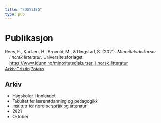 ```yaml
---
title: "5UGYSJ8G"
type: pub
---
```

<h1>Publikasjon</h1>
<article id="csl-bib-container-5UGYSJ8G" class="csl-bib-container">
  <div class="csl-bib-body" style="line-height: 1.35; padding-left: 1em; text-indent:-1em;">
  <div class="csl-entry">Rees, E., Karlsen, H., Brovold, M., &amp; Dingstad, S. (2021). <i>Minoritetsdiskurser i norsk litteratur</i>. Universitetsforlaget. <a href="https://www.idunn.no/minoritetsdiskurser_i_norsk_litteratur">https://www.idunn.no/minoritetsdiskurser_i_norsk_litteratur</a></div>
</div>
  <div class="csl-bib-buttons">
    <a href="#taxonomy-article-5UGYSJ8G" class="csl-bib-button">Arkiv</a>
    <a href="https://app.cristin.no/results/show.jsf?id=1948886" alt="Cristin URL" class="csl-bib-button">Cristin</a>
    <a href="http://zotero.org/groups/5402882/items/5UGYSJ8G" alt="Zotero URL" class="csl-bib-button">Zotero</a>
  </div>
  <div id="csl-bib-meta-container-5UGYSJ8G"></div>
</article>
<div id="csl-bib-meta-5UGYSJ8G" class="csl-bib-meta">
  <article id="taxonomy-article-5UGYSJ8G" class="taxonomy-article">
    <h1>Arkiv</h1>
    <ul>
      <li>Høgskolen i Innlandet</li>
      <li>Fakultet for lærerutdanning og pedagogikk</li>
      <li>Institutt for nordisk språk og litteratur</li>
      <li>2021</li>
      <li>Oktober</li>
    </ul>
  </article>
</div>
